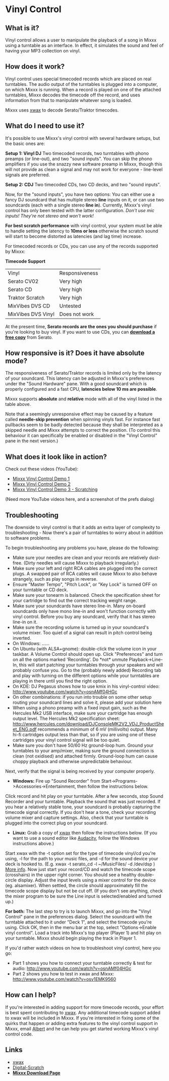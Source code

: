 # Vinyl Control

## What is it?

Vinyl control allows a user to manipulate the playback of a song in
Mixxx using a turntable as an interface. In effect, it simulates the
sound and feel of having your MP3 collection on vinyl.

## How does it work?

Vinyl control uses special timecoded records which are placed on real
turntables. The audio output of the turntables is plugged into a
computer, on which Mixxx is running. When a record is played on one of
the attached turntables, Mixxx decodes the timecode off the record, and
uses information from that to manipulate whatever song is loaded.

Mixxx uses [xwax](http://www.xwax.co.uk/) to decode Serato/Traktor
timecodes.

## What do I need to use it?

It's possible to use Mixxx's vinyl control with several hardware setups,
but the basic ones are:

**Setup 1: Vinyl DJ** Two timecoded records, two turntables with phono
preamps (or line-out), and two "sound inputs". You can skip the phono
amplifiers if you use the snazzy new software preamp in Mixxx, though
this will not provide as clean a signal and may not work for everyone -
line-level signals are preferred.

**Setup 2: CDJ** Two timecoded CDs, two CD decks, and two "sound
inputs".

Now, for the "sound inputs", you have two options: You can either use a
fancy DJ soundcard that has multiple stereo **line** inputs on it, or
can use two soundcards (each with a single stereo **line in**).
Currently, Mixxx's vinyl control has only been tested with the latter
configuration. *Don't use mic inputs\! They're not stereo and won't
work\!*

**For best scratch performance** with vinyl control, your system must be
able to handle setting the latency to **10ms or less** otherwise the
scratch sound will start to become distorted as latencies (and lag time)
increase.

For timecoded records or CDs, you can use any of the records supported
by Mixxx:

**Timecode Support**

|                    |                |
| ------------------ | -------------- |
| Vinyl              | Responsiveness |
| Serato CV02        | Very high      |
| Serato CD          | Very high      |
| Traktor Scratch    | Very high      |
| MixVibes DVS CD    | Untested       |
| MixVibes DVS Vinyl | Does not work  |

At the present time, **Serato records are the ones you should purchase**
if you're looking to buy vinyl. If you want to use CDs, you can
**[download a free
copy](http://serato.com/downloads/scratchlive-controlcd)** from Serato.

## How responsive is it? Does it have absolute mode?

The responsiveness of Serato/Traktor records is limited only by the
latency of your soundcard. This latency can be adjusted in Mixxx's
preferences under the "Sound Hardware" pane. With a good soundcard which
is properly configured and a fast CPU, **latencies below 10 ms are
possible**.

Mixxx supports **absolute** and **relative** mode with all of the vinyl
listed in the table above.

Note that a seemingly unresponsive effect may be caused by a feature
called **needle-skip prevention** when spinning vinyls fast. For
instance fast pullbacks seem to be badly detected because they shall be
interpreted as a skipped needle and Mixxx attempts to correct the
position. (To control this behaviour it can specifically be enabled or
disabled in the "Vinyl Control" pane in the next version.)

## What does it look like in action?

Check out these videos (YouTube):

  - [Mixxx Vinyl Control
    Demo 1](http://www.youtube.com/watch?v=U2ZPSSXlK60)
  - [Mixxx Vinyl Control Demo 2](http://youtube.com/watch?v=9dRLNT2yspg)
  - [Mixxx Vinyl Control Demo 3 -
    Scratching](http://www.youtube.com/watch?v=nAqI4HAcQi4)

(Need more YouTube videos here, and a screenshot of the prefs dialog)

## Troubleshooting

The downside to vinyl control is that it adds an extra layer of
complexity to troubleshooting - Now there's a pair of turntables to
worry about in addition to software problems.

To begin troubleshooting any problems you have, please do the following:

  - Make sure your needles are clean and your records are relatively
    dust-free. (Dirty needles will cause Mixxx to playback irregularly.)
  - Make sure your left and right RCA cables are plugged into the
    correct plugs. A swapped pair of RCA cables will cause Mixxx to also
    behave strangely, such as play songs in reverse.
  - Ensure "Master Tempo", "Pitch Lock", or "Key Lock" is turned OFF on
    your turntable or CD deck. 
  - Make sure your tonearm is balanced. Check the specification sheet
    for your cartridge to find out the correct tracking weight range.
  - Make sure your soundcards have stereo line-in. Many on-board
    soundcards only have mono line-in and won't function correctly with
    vinyl control. Before you buy any soundcard, verify that it has
    stereo line-in on it.
  - Make sure the recording volume is turned up in your soundcard's
    volume mixer. Too quiet of a signal can result in pitch control
    being inverted.
  - On Windows: ......
  - On Ubuntu (with ALSA+gnome): double-click the volume icon in your
    taskbar. A Volume Control should open up. Click "Preferences" and
    turn on all the options marked 'Recording'. Do \*not\* unmute
    Playback-\>Line-In, this will start patching your turntables through
    your speakers and will probably confuse you. Go to the (probably
    newly added) Recording tab and play with turning on the different
    options while your turntables are playing in there until you find
    the right option.
  - On KDE: DJ Pegasus shows how to use kmix in his vinyl-control video:
    <http://www.youtube.com/watch?v=osnAMf04HGc>
  - On other combinations: if you run into trouble on some other setup
    routing your soundcard lines and solve it, please add your solution
    here
  - When using a phono preamp with a fixed input gain, such as the
    Hercules Mk2 USB interface, make sure your cartridge has enough
    output level. The Hercules Mk2 specification sheet:
    <http://www.hercules.com/download/DJConsoleMK2V2_VDJ_ProductSheet_ENG.pdf>
    recommends a minimum of 6 mV (millivolts) output. Many hi-fi
    cartridges output less than that, so if you are using one of these
    cartridges your vinyl control signal will be too quiet.
  - Make sure you don't have 50/60 Hz ground-loop hum. Ground your
    turntables to your amp/mixer, making sure the ground connection is
    clean (not oxidised) and attached firmly. Ground-loop hum can cause
    choppy playback and otherwise unpredictable behaviour.

Next, verify that the signal is being received by your computer
properly.

  - **Windows:** Fire up "Sound Recorder" from
    Start-\>Programs-\>Accessories-\>Entertainment, then follow the
    instructions below. 

Click record and hit play on your turntable. After a few seconds, stop
Sound Recorder and your turntable. Playback the sound that was just
recorded. If you hear a relatively stable tone, your soundcard is
probably capturing the timecode signal correctly. If you don't hear a
tone, check your recording volume mixer and capture settings. Also,
check that your turntable is plugged into the correct plug on your
soundcard.

  - **Linux:** Grab a copy of [xwax](http://www.xwax.co.uk/) then follow
    the instructions below. (If you want to use a sound editor like
    [Audacity](http://audacity.sourceforge.net/), follow the Windows
    instructions above.)

Start xwax with the -t option set for the type of timecode vinyl/cd
you're using, -l for the path to your music files, and -d for the sound
device your deck is hooked to. (E.g. xwax -t serato\_cd -l
\~/MusicFiles/ -d /dev/dsp ) [More
info](http://www.xwax.co.uk/guide.html). Now just start your record/CD
and watch the timecode scope (crosshairs) in the upper right corner. You
should see a healthy double-circle display. Adjust the input levels
using a mixer control for the device (eg. alsamixer). When settled, the
circle should approximately fill the timecode scope display but not be
cut off. (If you don't see anything, check the mixer program to be sure
the Line input is selected/enabled and turned up.)

**For both:** The last step to try is to launch Mixxx, and go into the
"Vinyl Control" pane in the preferences dialog. Select the soundcard
with the turntable attached to it under "Deck 1", and select the
timecode you're using. Click OK, then in the menu bar at the top, select
"Options-\>Enable vinyl control". Load a track into Mixxx's top player
(Player 1) and hit play on your turntable. Mixxx should begin playing
the track in Player 1.

If you'd rather watch videos on how to troubleshoot vinyl control, here
you go:

  - Part 1 shows you how to connect your turntable correctly & test for
    audio: <http://www.youtube.com/watch?v=osnAMf04HGc>
  - Part 2 shows you how to test in xwax and Mixxx:
    <http://www.youtube.com/watch?v=osv1EMK9560>

## How can I help?

If you're interested in adding support for more timecode records, your
effort is best spent contributing to [xwax](http://www.xwax.co.uk/). Any
additional timecode support added to xwax will be included in Mixxx. If
you're interested in fixing some of the quirks that happen or adding
extra features to the vinyl control support in Mixxx, email
[Albert](/mailto/alberts@mixxx.org) and he can help you get started
working Mixxx's vinyl control code.

## Links

  - [xwax](http://www.xwax.co.uk/)
  - [Digital-Scratch](http://home.gna.org/dscratch/en_index.html)
  - **[Mixxx Download Page](http://mixxx.org/download.php)**
